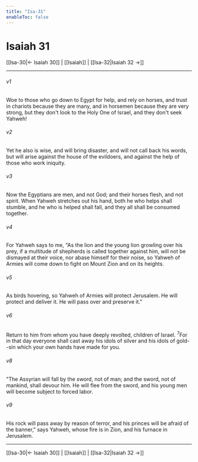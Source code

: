 ```yaml
---
title: "Isa-31"
enableToc: false
---
```

# Isaiah 31

[[Isa-30|← Isaiah 30]] | [[Isaiah]] | [[Isa-32|Isaiah 32 →]]
***



###### v1 
Woe to those who go down to Egypt for help, and rely on horses, and trust in chariots because they are many, and in horsemen because they are very strong, but they don't look to the Holy One of Israel, and they don't seek Yahweh! 

###### v2 
Yet he also is wise, and will bring disaster, and will not call back his words, but will arise against the house of the evildoers, and against the help of those who work iniquity. 

###### v3 
Now the Egyptians are men, and not God; and their horses flesh, and not spirit. When Yahweh stretches out his hand, both he who helps shall stumble, and he who is helped shall fall, and they all shall be consumed together. 

###### v4 
For Yahweh says to me, "As the lion and the young lion growling over his prey, if a multitude of shepherds is called together against him, will not be dismayed at their voice, nor abase himself for their noise, so Yahweh of Armies will come down to fight on Mount Zion and on its heights. 

###### v5 
As birds hovering, so Yahweh of Armies will protect Jerusalem. He will protect and deliver it. He will pass over and preserve it." 

###### v6 
Return to him from whom you have deeply revolted, children of Israel. <sup class="versenum mid-line">7</sup>For in that day everyone shall cast away his idols of silver and his idols of gold--sin which your own hands have made for you. 

###### v8 
"The Assyrian will fall by the sword, not of man; and the sword, not of mankind, shall devour him. He will flee from the sword, and his young men will become subject to forced labor. 

###### v9 
His rock will pass away by reason of terror, and his princes will be afraid of the banner," says Yahweh, whose fire is in Zion, and his furnace in Jerusalem.

***
[[Isa-30|← Isaiah 30]] | [[Isaiah]] | [[Isa-32|Isaiah 32 →]]

